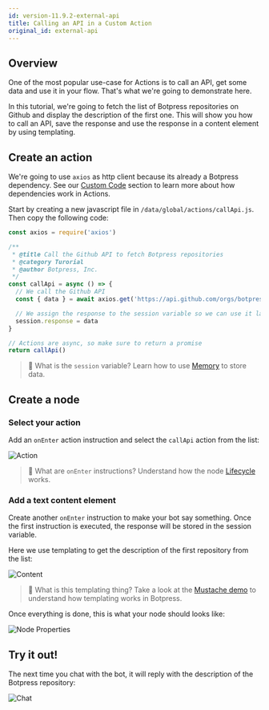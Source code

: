 ```yaml
---
id: version-11.9.2-external-api
title: Calling an API in a Custom Action
original_id: external-api
---
```


## Overview

One of the most popular use-case for Actions is to call an API, get some data and use it in your flow. That's what we're going to demonstrate here.

In this tutorial, we're going to fetch the list of Botpress repositories on Github and display the description of the first one. This will show you how to call an API, save the response and use the response in a content element by using templating.

## Create an action

We're going to use `axios` as http client because its already a Botpress dependency. See our [Custom Code](../main/code) section to learn more about how dependencies work in Actions.

Start by creating a new javascript file in `/data/global/actions/callApi.js`. Then copy the following code:

```javascript
const axios = require('axios')

/**
 * @title Call the Github API to fetch Botpress repositories
 * @category Turorial
 * @author Botpress, Inc.
 */
const callApi = async () => {
  // We call the Github API
  const { data } = await axios.get('https://api.github.com/orgs/botpress/repos')

  // We assign the response to the session variable so we can use it later
  session.response = data
}

// Actions are async, so make sure to return a promise
return callApi()
```

> 📖 What is the `session` variable? Learn how to use [Memory](../main/memory) to store data.

## Create a node

### Select your action

Add an `onEnter` action instruction and select the `callApi` action from the list:

![Action](assets/tutorial-call-api-action.png)

> 📖 What are `onEnter` instructions? Understand how the node [Lifecycle](../main/dialog#nodes) works.

### Add a text content element

Create another `onEnter` instruction to make your bot say something. Once the first instruction is executed, the response will be stored in the session variable.

Here we use templating to get the description of the first repository from the list:

![Content](assets/tutorial-call-api-element.png)

> 📖 What is this templating thing? Take a look at the [Mustache demo](https://mustache.github.io/#demo) to understand how templating works in Botpress.

Once everything is done, this is what your node should looks like:

![Node Properties](assets/tutorial-call-api-node-properties.png)

## Try it out!

The next time you chat with the bot, it will reply with the description of the Botpress repository:

![Chat](assets/tutorial-call-api-chat.png)

